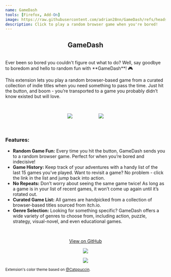 ```yaml
---
name: GameDash
tools: [Firefox, Add-On]
image: https://raw.githubusercontent.com/adrian28nn/GameDash/refs/heads/main/icons%20and%20screenshots/screenshot-blog-card.png
description: Click to play a random browser game when you're bored!
---
```


<h2 style="text-align:center; font-weight: bold;">GameDash</h2>
<br>
Ever been so bored you couldn't figure out what to do? Well, say goodbye to boredom and hello to random fun with **GameDash**! 🎮

This extension lets you play a random browser-based game from a curated collection of indie titles when you need something to pass the time. Just hit the button, and boom - you’re transported to a game you probably didn’t know existed but will love.

<br>

<p align="center">
  <img src="https://raw.githubusercontent.com/nairdahh/GameDash/refs/heads/main/icons%20and%20screenshots/screenshot.png"/> &nbsp;&nbsp;&nbsp;&nbsp;&nbsp;&nbsp;&nbsp;&nbsp;&nbsp;&nbsp;&nbsp;&nbsp;&nbsp;&nbsp;&nbsp;&nbsp;&nbsp;&nbsp;&nbsp; <img src="https://raw.githubusercontent.com/nairdahh/GameDash/refs/heads/main/icons%20and%20screenshots/screenshot-genres.png"/>
</p>

<br>

### Features:
 - **Random Game Fun:** Every time you hit the button, GameDash sends you to a random browser game. Perfect for when you’re bored and indecisive!
 - **Game History:** Keep track of your adventures with a handy list of the last 15 games you’ve played. Want to revisit a game? No problem - click the link in the list and jump back into action.
 - **No Repeats:** Don’t worry about seeing the same game twice! As long as a game is in your list of recent games, it won’t come up again until it’s rotated out.
 - **Curated Game List:** All games are handpicked from a collection of browser-based titles sourced from itch.io.
 - **Genre Selection:** Looking for something specific? GameDash offers a wide variety of genres to choose from, including action, puzzle, strategy, visual-novel, and even educational games. 

<br>


<p align="center"><a class="github-button" href="https://github.com/nairdahh/GameDash" data-color-scheme="no-preference: light; light: light; dark: dark;" data-size="large" aria-label="View GameDash on GitHub">View on GitHub</a></p>

<p align="center"><a href="https://addons.mozilla.org/en-US/firefox/addon/gamedash/"><img src="https://blog.mozilla.org/addons/files/2015/11/get-the-addon.png" /></a></p>

<p align="center"><a href="https://ko-fi.com/nairdah"><img src="https://ko-fi.com/img/githubbutton_sm.svg" /></a></p>

<sub>Extension's color theme based on [@Catppuccin](https://github.com/catppuccin).</sub>